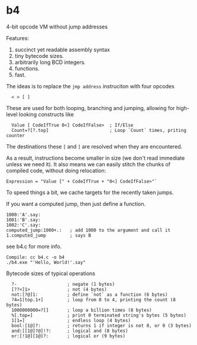 # b4
 4-bit opcode VM without jump addresses

Features:
1. succinct yet readable assembly syntax
2. tiny bytecode sizes.
3. arbitrarily long BCD integers.
4. functions.
5. fast.

The ideas is to replace the `jmp address` instruciton with four opcodes 
```
  < > [ ]
```

These are used for both looping, branching and jumping, allowing for high-level looking constructs like
```
  Value [ CodeIfTrue 0<] CodeIfFalse>  ; If/Else
  Count=?[?.top]                       ; Loop `Count` times, priting counter
```

The destinations these `[` and `]` are resolved when they are encountered.

As a result, instructions become smaller in size (we don't read immediate unless we need it). It also means we can easily stitch the chunks of compiled code, without doing relocation:
```
Expression = "Value [" + CodeIfTrue + "0<] CodeIfFalse>"`
```

To speed things a bit, we cache targets for the recently taken jumps.

If you want a computed jump, then just define a function.
```
1000:'A'.say:
1001:'B'.say:
1002:'C'.say:
computed_jump:1000+.:   ; add 1000 to the argument and call it
1.computed_jump         ; says B
```


see b4.c for more info.

```
Compile: cc b4.c -o b4
./b4.exe "'Hello, World!'.say"
```


Bytecode sizes of typical operations
```
  ?-                   ; negate (1 bytes)
  [??<]1>              ; not (4 bytes)
  not:[?@]1:           ; define `not` as a function (6 bytes)
  ?4=1[top.1+]         ; loop from 0 to 4, printing the count (8 bytes)
  1000000000=?[]       ; loop a billion times (8 bytes)
  %[.top=]             ; print 0 terminated string's bytes (5 bytes)
  1[1=]                ; endless loop (4 bytes)
  bool:[1@]?:          ; returns 1 if integer is not 0, or 0 (3 bytes)
  and:[[1@]?@]!?:      ; logical and (8 bytes)
  or:[!1@][1@]?:       ; logical or (9 bytes)
```
